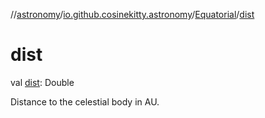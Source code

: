 //[astronomy](../../../index.md)/[io.github.cosinekitty.astronomy](../index.md)/[Equatorial](index.md)/[dist](dist.md)

# dist

val [dist](dist.md): Double

Distance to the celestial body in AU.
